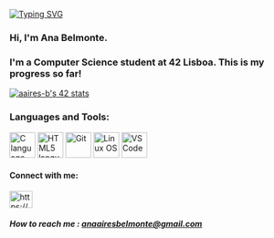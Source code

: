 <a href="https://git.io/typing-svg"><img src="https://readme-typing-svg.herokuapp.com?font=Fira+code&weight=500&size=28&pause=90&color=AD85F7&vCenter=true&width=435&lines=Welcome!" alt="Typing SVG" /></a>

### Hi, I'm Ana Belmonte.
### I'm a Computer Science student at 42 Lisboa. This is my progress so far!
[![aaires-b's 42 stats](https://badge.mediaplus.ma/kettlebells/aaires-b?1337Badge=off&UM6P=off)](https://github.com/oakoudad/badge42)

<h3> Languages and Tools: </h3>
<p>
  <img width=45px heigth= 45px src="https://cdn.jsdelivr.net/gh/devicons/devicon@latest/icons/c/c-original.svg" alt="C language" > 
  <img width=45px heigth= 45px src="https://cdn.jsdelivr.net/gh/devicons/devicon@latest/icons/html5/html5-original.svg" alt="HTML5 language">     
  <img width=45px heigth= 45px src="https://cdn.jsdelivr.net/gh/devicons/devicon@latest/icons/git/git-original.svg" alt="Git" >
  <img width=45px heigth= 45px src="https://cdn.jsdelivr.net/gh/devicons/devicon@latest/icons/linux/linux-original.svg" alt="Linux OS">
  <img width=45px heigth= 45px src="https://cdn.jsdelivr.net/gh/devicons/devicon@latest/icons/vscode/vscode-original.svg" alt="VS Code"/>
                      
</p>
<h4 align="left">Connect with me:</h4>
<p align="left">
<a href="https://www.linkedin.com/in/anaabelmonte/" target="blank"><img align="center" src="https://raw.githubusercontent.com/rahuldkjain/github-profile-readme-generator/master/src/images/icons/Social/linked-in-alt.svg" alt="https://www.linkedin.com/in/anaabelmonte/" height="30" width="40" /></a>

</p>

#####  How to reach me : **anaairesbelmonte@gmail.com**
